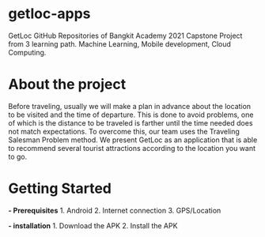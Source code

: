 # getloc-apps
GetLoc GitHub Repositories of Bangkit Academy 2021 Capstone Project from 3 learning path. Machine Learning, Mobile development, Cloud Computing.

# About the project

Before traveling, usually we will make a plan in advance about the location to be visited and the time of departure. This is done to avoid problems, one of which is the distance to be traveled is farther until the time needed does not match expectations. To overcome this, our team uses the Traveling Salesman Problem method.  We present GetLoc as an application that is able to recommend several tourist attractions according to the location you want to go.

# Getting Started
**- Prerequisites**
	1. Android 
	2. Internet connection
	3. GPS/Location

**- installation**
	1. Download the APK 
	2. Install the APK

